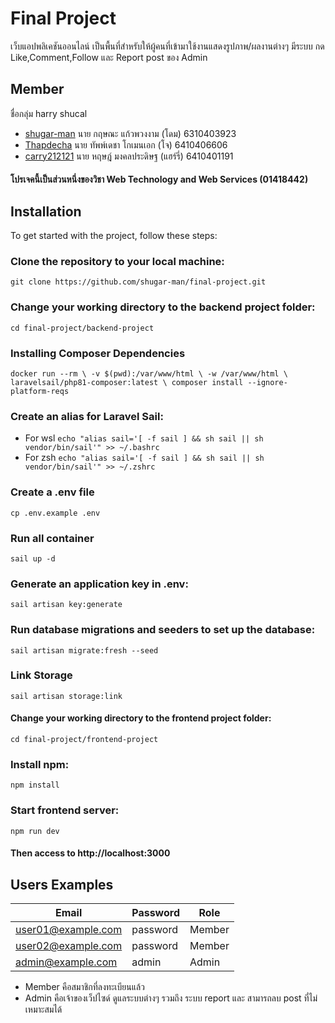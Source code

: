 # Final Project
เว็บแอปพลิเคชันออนไลน์ เป็นพื้นที่สำหรับให้ผู้คนที่เข้ามาใช้งานแสดงรูปภาพ/ผลงานต่างๆ มีระบบ กด Like,Comment,Follow และ Report post ของ Admin 
## Member
ชื่อกลุ่ม harry shucal
- [shugar-man](https://github.com/shugar-man) นาย กฤษณะ แก้วพวงงาม (โดม) 6310403923
- [Thapdecha](https://github.com/Thapdecha) นาย ทัพพ์เดชา โกเมนเอก (โจ) 6410406606
- [carry212121](https://github.com/carry212121) นาย หฤษฎ์ มงคลประดิษฐ (แฮร์รี่) 6410401191
#### โปรเจคนี้เป็นส่วนหนึ่งของวิชา Web Technology and Web Services (01418442)
## Installation
To get started with the project, follow these steps:
### Clone the repository to your local machine:
`git clone https://github.com/shugar-man/final-project.git`
### Change your working directory to the backend project folder:
`cd final-project/backend-project`
### Installing Composer Dependencies
`docker run --rm \
    -v $(pwd):/var/www/html \
    -w /var/www/html \
    laravelsail/php81-composer:latest \
    composer install --ignore-platform-reqs`
### Create an alias for Laravel Sail:
- For wsl
`echo "alias sail='[ -f sail ] && sh sail || sh vendor/bin/sail'" >> ~/.bashrc`
- For zsh
`echo "alias sail='[ -f sail ] && sh sail || sh vendor/bin/sail'" >> ~/.zshrc`
### Create a .env file
`cp .env.example .env`
### Run all container
`sail up -d`
### Generate an application key in .env:
`sail artisan key:generate`
### Run database migrations and seeders to set up the database:
`sail artisan migrate:fresh --seed`
### Link Storage
`sail artisan storage:link`
#### Change your working directory to the frontend project folder:
`cd final-project/frontend-project`
### Install npm:
`npm install`
### Start frontend server:
`npm run dev`
#### Then access to http://localhost:3000
## Users Examples
| Email | Password | Role |
| -------- | -------- | -------- |
| user01@example.com | password | Member |
| user02@example.com | password | Member |
| admin@example.com | admin | Admin |
- Member คือสมาชิกที่ลงทะเบียนแล้ว
- Admin คือเจ้าของเว็ปไซด์ ดูแลระบบต่างๆ รวมถึง ระบบ report และ สามารถลบ post ที่ไม่เหมาะสมได้